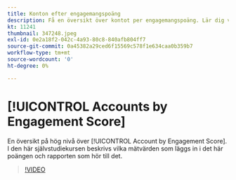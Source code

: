 ```yaml
---
title: Konton efter engagemangspoäng
description: Få en översikt över kontot per engagemangspoäng. Lär dig vilka mätvärden som läggs in i den här poängen och rapporten som hör till den.
kt: 11241
thumbnail: 347248.jpeg
exl-id: 0e2a18f2-042c-4a93-80c8-840afb804ff7
source-git-commit: 0a45382a29ced6f15569c578f1e634caa0b359b7
workflow-type: tm+mt
source-wordcount: '0'
ht-degree: 0%

---
```


# [!UICONTROL Accounts by Engagement Score]

En översikt på hög nivå över [!UICONTROL Account by Engagement Score].  I den här självstudiekursen beskrivs vilka mätvärden som läggs in i det här poängen och rapporten som hör till det.

>[!VIDEO](https://video.tv.adobe.com/v/347248/?quality=12&learn=on)
